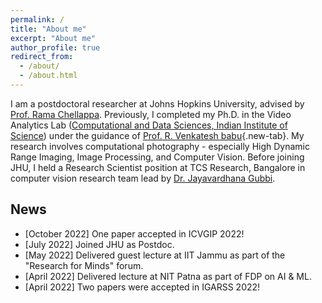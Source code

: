```yaml
---
permalink: /
title: "About me"
excerpt: "About me"
author_profile: true
redirect_from: 
  - /about/
  - /about.html
---
```


I am a postdoctoral researcher at Johns Hopkins University, advised by [Prof. Rama Chellappa](https://engineering.jhu.edu/ece/faculty/rama-chellappa/). Previously, I completed my Ph.D. in the Video Analytics Lab ([Computational and Data Sciences, Indian Institute of Science](http://cds.iisc.ac.in/)) under the guidance of [Prof. R. Venkatesh babu](http://cds.iisc.ac.in/faculty/venky/){.new-tab}. My research involves computational photography - especially High Dynamic Range Imaging, Image Processing, and Computer Vision. Before joining JHU, I held a Research Scientist position at TCS Research, Bangalore in computer vision research team lead by [Dr. Jayavardhana Gubbi](https://scholar.google.com.au/citations?user=Ec2g4ewAAAAJ&hl=en). 

## News
- [October 2022] One paper accepted in ICVGIP 2022! 
- [July 2022] Joined JHU as Postdoc.
- [May 2022] Delivered guest lecture at IIT Jammu as part of the "Research for Minds" forum.
- [April 2022] Delivered lecture at NIT Patna as part of FDP on AI & ML.
- [April 2022] Two papers were accepted in IGARSS 2022!
